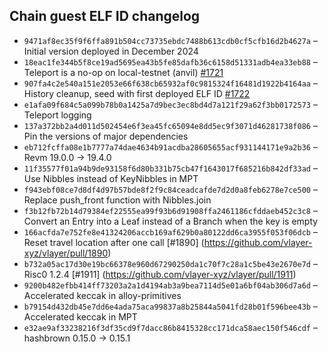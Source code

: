 ## Chain guest ELF ID changelog
  * `9471af8ec35f9f6ffa891b504cc73735ebdc7488b613cdb0cf5cfb16d2b4627a` – Initial version deployed in December 2024
  * `18eac1fe344b5f8ce19ad5695ea43b5fe85dafb36c6158d51331adb4ea33eb88` – Teleport is a no-op on local-testnet (anvil) [#1721](https://github.com/vlayer-xyz/vlayer/pull/1721)
  * `907fa4c2e540a151e2053e66f638cb65932af0c9815324f16481d1922b4164aa` – History cleanup, seed with first deployed ELF ID [#1722](https://github.com/vlayer-xyz/vlayer/pull/1722)
  * `e1afa09f684c5a099b78b0a1425a7d9bec3ec8bd4d7a121f29a62f3bb0172573` – Teleport logging
  * `137a372bb2a4d011d502454e6f3ea45fc65094e8dd5ec9f3071d46281738f086` – Pin the versions of major dependencies
  * `eb712fcffa08e1b7777a74dae4634b91acdba28605655acf931144171e9a2b36` – Revm 19.0.0 -> 19.4.0
  * `11f35577f01a94b9de93158f6d80b331b75cb47f1643017f685216b842df33ad` – Use Nibbles instead of KeyNibbles in MPT
  * `f943ebf08ce7d8df4d97b57bde8f2f9c84ceadcafde7d2d0a8feb6278e7ce500` – Replace push_front function with Nibbles.join
  * `f3b12fb72b14d79384ef22555ea99f93b6d91908ffa2461186cfddaeb452c3c8` – Convert an Entry into a Leaf instead of a Branch when the key is empty
  * `166acfda7e752fe8e41324206accb169af629b0a80122dd6ca3955f053f06dcb` – Reset travel location after one call [#1890] (https://github.com/vlayer-xyz/vlayer/pull/1890)
  * `b732a05ac17d30e19bc66378e960d67290250da1c70f7c28a1c5be43e2670e7d` – Risc0 1.2.4 [#1911] (https://github.com/vlayer-xyz/vlayer/pull/1911)
  * `9200b482efbb414ff73203a2a1d4194ab3a9bea7114d5e01a6bf04ab306d7a6d` – Accelerated keccak in alloy-primitives
  * `b79154d432db45e7dd6e4ada75aca99837a8b25844a5041fd28b01f596bee43b` – Accelerated keccak in MPT
  * `e32ae9af33238216f3df35cd9f7dacc86b8415328cc171dca58aec150f546cdf` – hashbrown 0.15.0 -> 0.15.1
